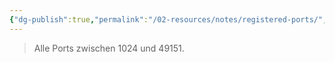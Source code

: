 ```yaml
---
{"dg-publish":true,"permalink":"/02-resources/notes/registered-ports/","tags":["netzwerk/ip/ipv4","netzwerk/protocol"],"noteIcon":"","updated":"2025-08-26T16:35:07.202+02:00"}
---
```


>Alle Ports zwischen 1024 und 49151.